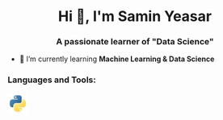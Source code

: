 <h1 align="center">Hi 👋, I'm Samin Yeasar</h1>
<h3 align="center">A passionate learner of "Data Science"</h3>

- 🌱 I’m currently learning **Machine Learning & Data Science**

</p>

<h3 align="left">Languages and Tools:</h3>
<p align="left"> <a href="https://www.python.org" target="_blank" rel="noreferrer"> <img src="https://raw.githubusercontent.com/devicons/devicon/master/icons/python/python-original.svg" alt="python" width="40" height="40"/> </a> </p>
